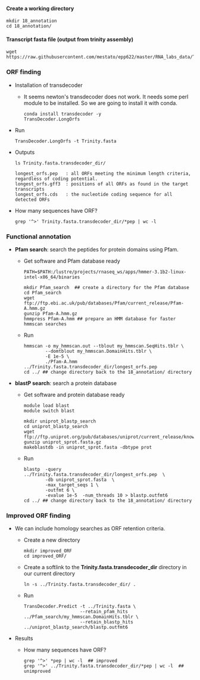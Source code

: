 #### Create a working directory

```{php}
mkdir 18_annotation
cd 18_annotation/
```

#### Transcript fasta file (output from trinity assembly)

```{php}
wget https://raw.githubusercontent.com/mestato/epp622/master/RNA_labs_data/Trinity.fasta
```

### ORF finding

* Installation of  transdecoder
    + It seems newton's transdecoder does not work. It needs some perl module to be installed. So we are going to install it with conda.

        ```{R}
        conda install transdecoder -y
        TransDecoder.LongOrfs
        ```

* Run
    ```{php}
    TransDecoder.LongOrfs -t Trinity.fasta
    ```

* Outputs
    
    ```{php}
    ls Trinity.fasta.transdecoder_dir/
    ```
    
    ```{R}
    longest_orfs.pep   : all ORFs meeting the minimum length criteria, regardless of coding potential.
    longest_orfs.gff3  : positions of all ORFs as found in the target transcripts
    longest_orfs.cds   : the nucleotide coding sequence for all detected ORFs
    ```

* How many sequences have ORF?

    ```{php}
    grep '^>' Trinity.fasta.transdecoder_dir/*pep | wc -l
    ```

### Functional annotation

* __Pfam search__: search the peptides for protein domains using Pfam.
    + Get software and Pfam database ready
        ```{php}
        PATH=$PATH:/lustre/projects/rnaseq_ws/apps/hmmer-3.1b2-linux-intel-x86_64/binaries
        
        mkdir Pfam_search  ## create a directory for the Pfam database
        cd Pfam_search
        wget ftp://ftp.ebi.ac.uk/pub/databases/Pfam/current_release/Pfam-A.hmm.gz
        gunzip Pfam-A.hmm.gz
        hmmpress Pfam-A.hmm ## prepare an HMM database for faster hmmscan searches
        ```

    + Run
        ```{php}
        hmmscan -o my_hmmscan.out --tblout my_hmmscan.SeqHits.tblr \
                --domtblout my_hmmscan.DomainHits.tblr \
                -E 1e-5 \
                ./Pfam-A.hmm ../Trinity.fasta.transdecoder_dir/longest_orfs.pep
        cd ../ ## change directory back to the 18_annotation/ directory
        ```
    
* __blastP search__: search a protein database

    + Get software and protein database ready
        
        ```{php}
        module load blast
        module switch blast
        
        mkdir uniprot_blastp_search
        cd uniprot_blastp_search
        wget ftp://ftp.uniprot.org/pub/databases/uniprot/current_release/knowledgebase/complete/uniprot_sprot.fasta.gz
        gunzip uniprot_sprot.fasta.gz
        makeblastdb -in uniprot_sprot.fasta -dbtype prot
        ```
    
    + Run
        
        ```{php}
        blastp  -query ../Trinity.fasta.transdecoder_dir/longest_orfs.pep  \
                -db uniprot_sprot.fasta  \
                -max_target_seqs 1 \
                -outfmt 6 \
                -evalue 1e-5  -num_threads 10 > blastp.outfmt6
        cd ../ ## change directory back to the 18_annotation/ directory
        ```


### Improved ORF finding

* We can include homology searches as ORF retention criteria.
    + Create a new directory
    
        ```{php}
        mkdir improved_ORF
        cd improved_ORF/
        ```
    + Create a softlink to the __Trinity.fasta.transdecoder_dir__ directory in our current directory
    
        ```
        ln -s ../Trinity.fasta.transdecoder_dir/ .
        ```
        
    + Run
        
        ```{php}
        TransDecoder.Predict -t ../Trinity.fasta \
                             --retain_pfam_hits ../Pfam_search/my_hmmscan.DomainHits.tblr \
                             --retain_blastp_hits ../uniprot_blastp_search/blastp.outfmt6
        ```

* Results

    + How many sequences have ORF?
    
        ```{php}
        grep '^>' *pep | wc -l  ## improved
        grep '^>' ../Trinity.fasta.transdecoder_dir/*pep | wc -l  ## unimproved
        ```
